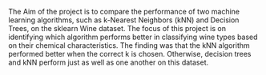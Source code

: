 The Aim of the project is to compare the performance of two machine learning algorithms, such as k-Nearest Neighbors (kNN) and Decision Trees, on the sklearn Wine dataset. The focus of this project is on identifying which algorithm performs better in classifying wine types based on their chemical characteristics. The finding was that the kNN algorithm performed better when the correct k is chosen. Otherwise, decision trees and kNN perform just as well as one another on this dataset.
